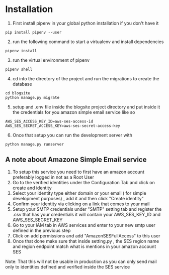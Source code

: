 # Installation

1. First install pipenv in your global python installation if you don't have it

```
pip install pipenv --user

```

2. run the following command to start a virtualenv and install dependencies

```
pipenv install

```

3. run the virtual environment of pipenv

```
pipenv shell

```

4.  cd into the directory of the project and run the migrations to create the database

```
cd blogsite
python manage.py migrate

```

5. setup and .env file inside the blogsite project directory and put inside it the credentials for you amazon simple email service like so

```
AWS_SES_ACCESS_KEY_ID=aws-ses-access-id
AWS_SES_SECRET_ACCESS_KEY=aws-ses-secret-access-key
```

6. Once that setup you can run the development server with

```
python manage.py runserver
```

## A note about Amazone Simple Email service

1.  To setup this service you need to first have an amazon account preferably logged in not as a Root User
2.  Go to the verified identities under the Configuration Tab and click on create and identity
3.  Select your identity type either domain or your email ( for simple development purposes) , add it and then click "Create identity"
4.  Confirm your identity via clicking on a link that comes to your mail
5.  Setup your SMTP credentials under "SMTP" setting tab and register the .csv that has your credentials it will contain your AWS_SES_KEY_ID and AWS_SES_SECRET_KEY
6.  Go to your IAM tab in AWS services and enter to your new smtp user defined in the previous step
7.  Click on add permissions and add "AmazonSESFullAccess" to this user
8.  Once that done make sure that inside setting.py , the SES region name and region endpoint match what is mentions in your amazon account SES

Note: That this will not be usable in production as you can only send mail only to identities defined and verified inside the SES service
